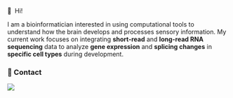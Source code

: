 <p>
  👋&nbsp; Hi!
</p>

<p>
  
I am a bioinformatician interested in using computational tools to understand how the brain develops and processes sensory information. My current work focuses on integrating **short-read** and **long-read RNA sequencing** data to analyze **gene expression** and **splicing changes** in **specific cell types** during development.



</p>


### 📨 Contact
<a href="mailto:ana.gonzalezalvarez@kaust.edu.sa" target="_blank">
  <img src="https://img.shields.io/badge/ana.gonzalezalvarez@kaust.edu.sa-EA4335?style=flat-square&logo=Gmail&logoColor=white"/></a>
